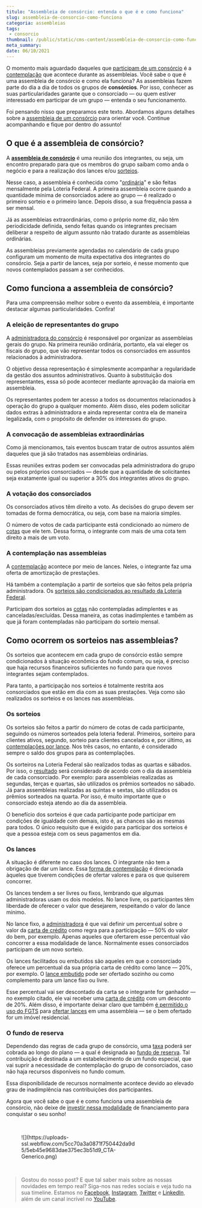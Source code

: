 ```yaml
---
titulo: "Assembleia de consórcio: entenda o que é e como funciona"
slug: assembleia-de-consorcio-como-funciona
categoria: assembleias
tags:
 - consorcio
thumbnail: /public/static/cms-content/assembleia-de-consorcio-como-funciona.jpg
meta_summary: 
date: 06/10/2021
---
```

O momento mais aguardado daqueles que [participam de um consórcio](https://www.embracon.com.br/conhecaoconsorcio/todas-as-cotas-participam-da-assembleia) é a [contemplação](https://www.embracon.com.br/conhecaoconsorcio/o-que-e-contemplacao) que acontece durante as assembleias. Você sabe o que é uma assembleia de consórcio e como ela funciona? As assembleias fazem parte do dia a dia de todos os grupos de **consórcios**. Por isso, conhecer as suas particularidades garante que o consorciado — ou quem estiver interessado em participar de um grupo — entenda o seu funcionamento.

Foi pensando nisso que preparamos este texto. Abordamos alguns detalhes sobre a [assembleia de um consórcio](https://www.embracon.com.br/conhecaoconsorcio/como-sao-realizados-os-sorteios-nas-assembleias) para orientar você. Continue acompanhando e fique por dentro do assunto!

O que é a assembleia de consórcio?
----------------------------------

A [**assembleia de consórcio**](https://www.embracon.com.br/conhecaoconsorcio/como-fico-sabendo-o-resultado-da-assembleia) é uma reunião dos integrantes, ou seja, um encontro preparado para que os membros do grupo saibam como anda o negócio e para a realização dos lances e/ou [sorteios](https://www.embracon.com.br/conhecaoconsorcio/como-sao-realizados-os-sorteios-nas-assembleias).

Nesse caso, a assembleia é conhecida como "[ordinária](https://www.embracon.com.br/conhecaoconsorcio/o-que-e-assembleia-geral-ordinaria)" e são feitas mensalmente pela Loteria Federal. A primeira assembleia ocorre quando a quantidade mínima de consorciados adere ao grupo — é realizado o primeiro sorteio e o primeiro lance. Depois disso, a sua frequência passa a ser mensal.

Já as assembleias extraordinárias, como o próprio nome diz, não têm periodicidade definida, sendo feitas quando os integrantes precisam deliberar a respeito de algum assunto não tratado durante as assembleias ordinárias.

As assembleias previamente agendadas no calendário de cada grupo configuram um momento de muita expectativa dos integrantes do consórcio. Seja a partir de lances, seja por sorteio, é nesse momento que novos contemplados passam a ser conhecidos.

Como funciona a assembleia de consórcio?
----------------------------------------

Para uma compreensão melhor sobre o evento da assembleia, é importante destacar algumas particularidades. Confira!

### A eleição de representantes do grupo

A [administradora do consórcio](https://www.embracon.com.br/blog/afinal-o-que-uma-administradora-de-consorcio-faz) é responsável por organizar as assembleias gerais do grupo. Na primeira reunião ordinária, portanto, ela vai eleger os fiscais do grupo, que vão representar todos os consorciados em assuntos relacionados à administradora.

O objetivo dessa representação é simplesmente acompanhar a regularidade da gestão dos assuntos administrativos. Quanto à substituição dos representantes, essa só pode acontecer mediante aprovação da maioria em assembleia.

Os representantes podem ter acesso a todos os documentos relacionados à operação do grupo a qualquer momento. Além disso, eles podem solicitar dados extras à administradora e ainda representar contra ela de maneira legalizada, com o propósito de defender os interesses do grupo.

### A convocação de assembleias extraordinárias

Como já mencionamos, tais eventos buscam tratar de outros assuntos além daqueles que já são tratados nas assembleias ordinárias.

Essas reuniões extras podem ser convocadas pela administradora do grupo ou pelos próprios consorciados — desde que a quantidade de solicitantes seja exatamente igual ou superior a 30% dos integrantes ativos do grupo.

### A votação dos consorciados

Os consorciados ativos têm direito a voto. As decisões do grupo devem ser tomadas de forma democrática, ou seja, com base na maioria simples.

O número de votos de cada participante está condicionado ao número de [cotas](https://www.embracon.com.br/conhecaoconsorcio/o-que-e-a-cota-de-consorcio) que ele tem. Dessa forma, o integrante com mais de uma cota tem direito a mais de um voto.

### A contemplação nas assembleias

A [contemplação](https://www.embracon.com.br/blog/quais-sao-as-formas-de-contemplacao) acontece por meio de lances. Neles, o integrante faz uma oferta de amortização de prestações.

Há também a contemplação a partir de sorteios que são feitos pela própria administradora. Os [sorteios são condicionados ao resultado da Loteria Federal](https://www.embracon.com.br/conhecaoconsorcio/como-sao-realizados-os-sorteios-nas-assembleias).

Participam dos sorteios as [cotas](https://www.embracon.com.br/conhecaoconsorcio/o-que-e-a-cota-de-consorcio) não contempladas adimplentes e as canceladas/excluídas. Dessa maneira, as cotas inadimplentes e também as que já foram contempladas não participam do sorteio mensal.

Como ocorrem os sorteios nas assembleias?
-----------------------------------------

Os sorteios que acontecem em cada grupo de consórcio estão sempre condicionados à situação econômica do fundo comum, ou seja, é preciso que haja recursos financeiros suficientes no fundo para que novos integrantes sejam contemplados.

Para tanto, a participação nos sorteios é totalmente restrita aos consorciados que estão em dia com as suas prestações. Veja como são realizados os sorteios e os lances nas assembleias.

### Os sorteios

Os sorteios são feitos a partir do número de cotas de cada participante, seguindo os números sorteados pela loteria federal. Primeiros, sorteiro para clientes ativos, segundo, sorteio para clientes cancelados e, por último, as [contemplações por lance](https://www.embracon.com.br/conhecaoconsorcio/fui-contemplado-por-lance-e-agora). Nos três casos, no entanto, é considerado sempre o saldo dos grupos para as contemplações.

Os sorteiros na Loteria Federal são realizados todas as quartas e sábados. Por isso, o [resultado](https://www.embracon.com.br/conhecaoconsorcio/como-fico-sabendo-o-resultado-da-assembleia) será considerado de acordo com o dia da assembleia de cada consorciado. Por exemplo: para assembleias realizadas as segundas, terças e quartas, são utilizados os prêmios sorteados no sábado. Já para assembleias realizadas as quintas e sextas, são utilizados os prêmios sorteados na quarta. Por isso, é muito importante que o consorciado esteja atendo ao dia da assembleia.

O benefício dos sorteios é que cada participante pode participar em condições de igualdade com demais, isto é, as chances são as mesmas para todos. O único requisito que é exigido para participar dos sorteios é que a pessoa esteja com os seus pagamentos em dia.

### Os lances

A situação é diferente no caso dos lances. O integrante não tem a obrigação de dar um lance. Essa [forma de contemplação](https://www.embracon.com.br/blog/quais-sao-as-formas-de-contemplacao) é direcionada àqueles que tiverem condições de ofertar valores e para os que quiserem concorrer.

Os lances tendem a ser livres ou fixos, lembrando que algumas administradoras usam os dois modelos. No lance livre, os participantes têm liberdade de oferecer o valor que desejarem, respeitando o valor do lance mínimo.

No lance fixo, a [administradora](https://www.embracon.com.br/blog/afinal-o-que-uma-administradora-de-consorcio-faz) é que vai definir um percentual sobre o valor da [carta de crédito](https://www.embracon.com.br/blog/o-que-voce-precisa-saber-sobre-a-carta-de-credito-de-consorcios) como regra para a participação — 50% do valor do bem, por exemplo. Apenas aqueles que ofertarem esse percentual vão concorrer a essa modalidade de lance. Normalmente esses consorciados participam de um novo sorteio.

Os lances facilitados ou embutidos são aqueles em que o consorciado oferece um percentual da sua própria carta de crédito como lance — 20%, por exemplo. O [lance embutido](https://www.embracon.com.br/blog/lance-embutido-entenda-o-que-e-como-funciona-e-como-fazer) pode ser ofertado sozinho ou como complemento para um lance fixo ou livre.

Esse percentual vai ser descontado da carta se o integrante for ganhador — no exemplo citado, ele vai receber uma [carta de crédito](https://www.embracon.com.br/blog/o-que-voce-precisa-saber-sobre-a-carta-de-credito-de-consorcios) com um desconto de 20%. Além disso, é importante deixar claro que também [é permitido o uso do FGTS](https://www.embracon.com.br/blog/5-passos-para-voce-usar-o-fgts-no-consorcio-imobiliario) para [ofertar lances](https://www.embracon.com.br/conhecaoconsorcio/como-ofertar-um-lance) em uma assembleia — se o bem ofertado for um imóvel residencial.

### O fundo de reserva

Dependendo das regras de cada grupo de consórcio, uma [taxa](https://www.embracon.com.br/conhecaoconsorcio/o-que-e-taxa-de-administracao) poderá ser cobrada ao longo do plano — a qual é designada ao [fundo de reserva](https://www.embracon.com.br/conhecaoconsorcio/o-que-e-fundo-de-reserva). Tal contribuição é destinada a um estabelecimento de um fundo especial, que vai suprir a necessidade de contemplação do grupo de consorciados, caso não haja recursos disponíveis no fundo comum.

Essa disponibilidade de recursos normalmente acontece devido ao elevado grau de inadimplência nas contribuições dos participantes.

Agora que você sabe o que é e como funciona uma assembleia de consórcio, não deixe de [investir nessa modalidade](https://www.embracon.com.br/blog/conheca-4-opcoes-para-quem-quer-comecar-a-investir) de financiamento para conquistar o seu sonho!

‍

<figure class="w-richtext-figure-type-image w-richtext-align-center" style="max-width:310px"><div>![](https://uploads-ssl.webflow.com/5cc70a3a0871f750442da9d5/5eb45e9683dae375ec3b51d9_CTA-Generico.png)</div></figure>‍

> Gostou do nosso post? E que tal saber mais sobre as nossas novidades em tempo real? Siga-nos nas redes sociais e veja tudo na sua timeline. Estamos no [Facebook](https://www.facebook.com/embracon/), [Instagram](https://www.instagram.com/embraconoficial/), [Twitter](https://twitter.com/embracon) e [LinkedIn](https://www.linkedin.com/company/1018875/), além de um canal incrível no [YouTube](https://www.youtube.com/channel/UCL-Y0mv9zc73Iek48NLUBzQ).
